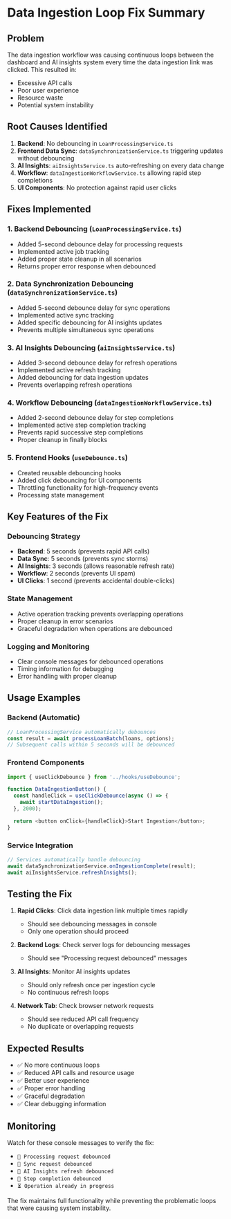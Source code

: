 # Data Ingestion Loop Fix Summary

## Problem
The data ingestion workflow was causing continuous loops between the dashboard and AI insights system every time the data ingestion link was clicked. This resulted in:
- Excessive API calls
- Poor user experience
- Resource waste
- Potential system instability

## Root Causes Identified
1. **Backend**: No debouncing in `LoanProcessingService.ts`
2. **Frontend Data Sync**: `dataSynchronizationService.ts` triggering updates without debouncing
3. **AI Insights**: `aiInsightsService.ts` auto-refreshing on every data change
4. **Workflow**: `dataIngestionWorkflowService.ts` allowing rapid step completions
5. **UI Components**: No protection against rapid user clicks

## Fixes Implemented

### 1. Backend Debouncing (`LoanProcessingService.ts`)
- Added 5-second debounce delay for processing requests
- Implemented active job tracking
- Added proper state cleanup in all scenarios
- Returns proper error response when debounced

### 2. Data Synchronization Debouncing (`dataSynchronizationService.ts`)
- Added 5-second debounce delay for sync operations
- Implemented active sync tracking
- Added specific debouncing for AI insights updates
- Prevents multiple simultaneous sync operations

### 3. AI Insights Debouncing (`aiInsightsService.ts`)
- Added 3-second debounce delay for refresh operations
- Implemented active refresh tracking
- Added debouncing for data ingestion updates
- Prevents overlapping refresh operations

### 4. Workflow Debouncing (`dataIngestionWorkflowService.ts`)
- Added 2-second debounce delay for step completions
- Implemented active step completion tracking
- Prevents rapid successive step completions
- Proper cleanup in finally blocks

### 5. Frontend Hooks (`useDebounce.ts`)
- Created reusable debouncing hooks
- Added click debouncing for UI components
- Throttling functionality for high-frequency events
- Processing state management

## Key Features of the Fix

### Debouncing Strategy
- **Backend**: 5 seconds (prevents rapid API calls)
- **Data Sync**: 5 seconds (prevents sync storms)
- **AI Insights**: 3 seconds (allows reasonable refresh rate)
- **Workflow**: 2 seconds (prevents UI spam)
- **UI Clicks**: 1 second (prevents accidental double-clicks)

### State Management
- Active operation tracking prevents overlapping operations
- Proper cleanup in error scenarios
- Graceful degradation when operations are debounced

### Logging and Monitoring
- Clear console messages for debounced operations
- Timing information for debugging
- Error handling with proper cleanup

## Usage Examples

### Backend (Automatic)
```typescript
// LoanProcessingService automatically debounces
const result = await processLoanBatch(loans, options);
// Subsequent calls within 5 seconds will be debounced
```

### Frontend Components
```typescript
import { useClickDebounce } from '../hooks/useDebounce';

function DataIngestionButton() {
  const handleClick = useClickDebounce(async () => {
    await startDataIngestion();
  }, 2000);

  return <button onClick={handleClick}>Start Ingestion</button>;
}
```

### Service Integration
```typescript
// Services automatically handle debouncing
await dataSynchronizationService.onIngestionComplete(result);
await aiInsightsService.refreshInsights();
```

## Testing the Fix

1. **Rapid Clicks**: Click data ingestion link multiple times rapidly
   - Should see debouncing messages in console
   - Only one operation should proceed

2. **Backend Logs**: Check server logs for debouncing messages
   - Should see "Processing request debounced" messages

3. **AI Insights**: Monitor AI insights updates
   - Should only refresh once per ingestion cycle
   - No continuous refresh loops

4. **Network Tab**: Check browser network requests
   - Should see reduced API call frequency
   - No duplicate or overlapping requests

## Expected Results

- ✅ No more continuous loops
- ✅ Reduced API calls and resource usage
- ✅ Better user experience
- ✅ Proper error handling
- ✅ Graceful degradation
- ✅ Clear debugging information

## Monitoring

Watch for these console messages to verify the fix:
- `🚫 Processing request debounced`
- `🚫 Sync request debounced`
- `🚫 AI Insights refresh debounced`
- `🚫 Step completion debounced`
- `⏳ Operation already in progress`

The fix maintains full functionality while preventing the problematic loops that were causing system instability.